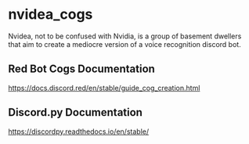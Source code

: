 # nvidea_cogs

Nvidea, not to be confused with Nvidia, is a group of basement dwellers that aim to create a mediocre version of a voice recognition discord bot.

## Red Bot Cogs Documentation
https://docs.discord.red/en/stable/guide_cog_creation.html

## Discord.py Documentation
https://discordpy.readthedocs.io/en/stable/